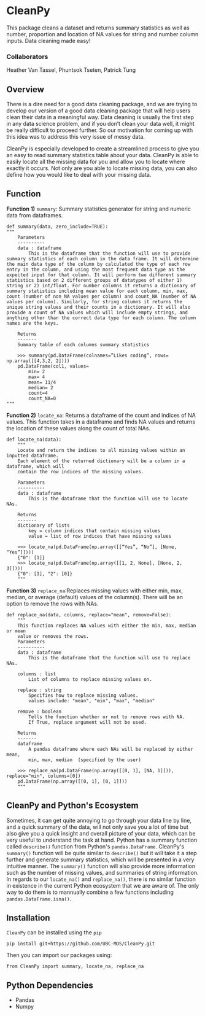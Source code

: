# CleanPy
This package cleans a dataset and returns summary statistics as well as number, proportion and location of NA values for string and number column inputs. Data cleaning made easy!

### Collaborators
Heather Van Tassel, Phuntsok Tseten, Patrick Tung

## Overview
There is a dire need for a good data cleaning package, and we are trying to develop our version of a good data cleaning package that will help users clean their data in a meaningful way. Data cleaning is usually the first step in any data science problem, and if you don’t clean your data well, it might be really difficult to proceed further. So our motivation for coming up with this idea was to address this very issue of messy data.

CleanPy is especially developed to create a streamlined process to give you an easy to read summary statistics table about your data. CleanPy is able to easily locate all the missing data for you and allow you to locate where exactly it occurs. Not only are you able to locate missing data, you can also define how you would like to deal with your missing data. 

## Function
**Function 1)** `summary`: Summary statistics generator for string and numeric data from dataframes.
```
def summary(data, zero_include=TRUE):
"""
    Parameters
    ----------
    data : dataframe
        This is the dataframe that the function will use to provide summary statistics of each column in the data frame. It will determine the main data type of the column by calculated the type of each row entry in the column, and using the most frequent data type as the expected input for that column. It will perform two different summary statistics based on 2 different groups of datatypes of either 1) string or 2) int/float. For number columns it returns a dictionary of summary statistics including mean value for each column, min, max, count (number of non NA values per column) and count_NA (number of NA values per column). Similarly, for string columns it returns the unique string values and their counts in a dictionary. It will also provide a count of NA values which will include empty strings, and anything other than the correct data type for each column. The column names are the keys.
    
    Returns
    -------
    Summary table of each columns summary statistics
    
    >>> summary(pd.DataFrame(colnames=”Likes coding”, rows= np.array([[4,3,2, 2])))
    pd.DataFrame(col1, values=
        min= 2
        max= 4
        mean= 11/4
        median= 2
        count=4
        count_NA=0
"""
```

**Function 2)** `locate_na`: Returns a dataframe of the count and indices of NA values. This function takes in a dataframe and finds NA values and returns the location of these values along the count of total NAs.

```
def locate_na(data):
    """ 
    Locate and return the indices to all missing values within an inputted dataframe. 
    Each element of the returned dictionary will be a column in a dataframe, which will 
    contain the row indices of the missing values.
    
    Parameters
    ----------
    data : dataframe
        This is the dataframe that the function will use to locate NAs.
        
    Returns
    -------
    dictionary of lists 
        key = column indices that contain missing values
        value = list of row indices that have missing values
        
    >>> locate_na(pd.DataFrame(np.array([[“Yes”, “No”], [None, “Yes”]])))
    {"0": [1]}
    >>> locate_na(pd.DataFrame(np.array([[1, 2, None], [None, 2, 3]])))
    {"0": [1], "2": [0]}
    """
```

**Function 3)** `replace_na`:Replaces missing values with either min, max, median, or average (default) values of the column(s). There will be an option to remove the rows with NAs.

```
def replace_na(data, columns, replace="mean", remove=False):
    """
    This function replaces NA values with either the min, max, median or mean
    value or removes the rows.
    Parameters
    ----------
    data : dataframe
        This is the dataframe that the function will use to replace NAs.
        
    columns : list
        List of columns to replace missing values on.
        
    replace : string
        Specifies how to replace missing values.
        values include: "mean", "min", "max", "median"
    
    remove : boolean
        Tells the function whether or not to remove rows with NA.
        If True, replace argument will not be used.
        
    Returns
    -------
    dataframe
        A pandas dataframe where each NAs will be replaced by either mean,
        min, max, median  (specified by the user)
    
    >>> replace_na(pd.DataFrame(np.array([[0, 1], [NA, 1]])), replace="min", columns=[0])
    pd.DataFrame(np.array([[0, 1], [0, 1]]))
    """
```


## CleanPy and Python's Ecosystem
Sometimes, it can get quite annoying  to go through your data line by line, and a quick summary of the data, will not only save you a lot of time but also give you a quick insight and overall picture of your data, which can be very useful to understand the task at hand. Python has a summary function called  `describe()` function from Python's `pandas.DataFrame`. CleanPy's `summary()` function will be quite similar to `describe()` but it will take it a step further and generate summary statistics, which will be presented in a very intuitive manner. The `summary()` function will also provide more information such as the number of missing values, and summaries of string information. In regards to our `locate_na()` and `replace_na()`, there is no similar function in existence in the current Python ecosystem that we are aware of. The only way to do them is to mannually combine a few functions including `pandas.DataFrame.isna()`.

## Installation
`CleanPy` can be installed using the `pip`
```
pip install git+https://github.com/UBC-MDS/CleanPy.git
```

Then you can import our packages using:
```
from CleanPy import summary, locate_na, replace_na
```

## Python Dependencies
- Pandas
- Numpy
